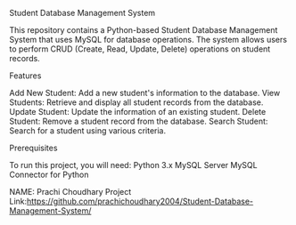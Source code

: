Student Database Management System


This repository contains a Python-based Student Database Management System that uses MySQL for database operations. The system allows users to perform CRUD (Create, Read, Update, Delete) operations on student records.

Features

Add New Student: Add a new student's information to the database.
View Students: Retrieve and display all student records from the database.
Update Student: Update the information of an existing student.
Delete Student: Remove a student record from the database.
Search Student: Search for a student using various criteria.


Prerequisites

To run this project, you will need:
Python 3.x
MySQL Server
MySQL Connector for Python


NAME: Prachi Choudhary
Project Link:https://github.com/prachichoudhary2004/Student-Database-Management-System/
